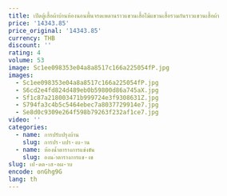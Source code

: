```yaml
---
title: เปิดตู้เสื้อผ้าบ้านห้องนอนพื้นจรดเพดานราวแขวนเสื้อไม้แขวนเสื้อรวมกันราวแขวนเสื้อผ้า
price: '14343.85'
price_original: '14343.85'
currency: THB
discount: ''
rating: 4
volume: 53
image: Sc1ee098353e04a8a8517c166a225054fP.jpg
images:
  - Sc1ee098353e04a8a8517c166a225054fP.jpg
  - S6cd2e4fd824d489eb0b59800d86a745aX.jpg
  - Sf1c87a218003471b999724e3f9308631Z.jpg
  - S794fa3c4b5c5464ebec7a8037729914e7.jpg
  - Se8d0c9309e264f598b79263f232af1ce7.jpg
video: ''
categories:
  - name: การปรับปรุงบ้าน
    slug: การปร-บปร-งบ-าน
  - name: ห้องน้ำตารางการแข่งขัน
    slug: องน-ำตารางการแข-งข
slug: เป-ดต-เส-อผ-าบ
encode: onGhg9G
lang: th
---
```

  